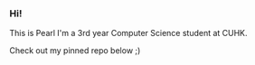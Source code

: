 ### Hi! 
This is Pearl
I'm a 3rd year Computer Science student at CUHK.

Check out my pinned repo below ;)
<!--

<💻/> interests: web & game development

<🤿/> hobbies: basketball, guitar

<💬/> talk to me about anything! find my email and linkedin in my profile!

**pearlpisut/pearlpisut** is a ✨ _special_ ✨ repository because its `README.md` (this file) appears on your GitHub profile.

Here are some ideas to get you started:

- 🔭 I’m currently working on ...
- 🌱 I’m currently learning ...
- 👯 I’m looking to collaborate on ...
- 🤔 I’m looking for help with ...
- 💬 Ask me about ...
- 📫 How to reach me: ...
- 😄 Pronouns: ...
- ⚡ Fun fact: ...
-->
